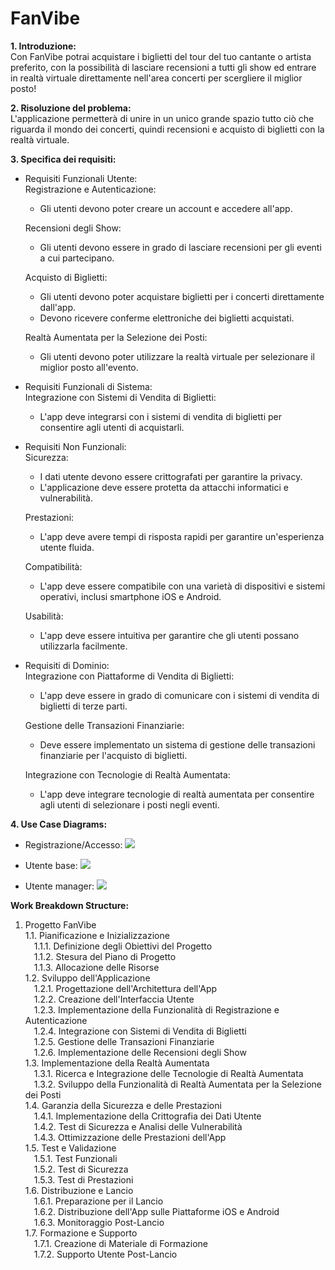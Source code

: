 # FanVibe

**1. Introduzione:**<br>
  Con FanVibe potrai acquistare i biglietti del tour del tuo cantante o artista preferito, con la possibilità di lasciare recensioni a tutti gli show ed entrare in realtà virtuale direttamente nell'area concerti per scergliere il miglior posto!

**2. Risoluzione del problema:**<br>
   L'applicazione permetterà di unire in un unico grande spazio tutto ciò che riguarda il mondo dei concerti, quindi recensioni e acquisto di biglietti con la realtà virtuale.

**3. Specifica dei requisiti:**
  - Requisiti Funzionali Utente:<br>
      Registrazione e Autenticazione:
      - Gli utenti devono poter creare un account e accedere all'app.
              
      Recensioni degli Show:
      - Gli utenti devono essere in grado di lasciare recensioni per gli eventi a cui partecipano.
      
      Acquisto di Biglietti:
      - Gli utenti devono poter acquistare biglietti per i concerti direttamente dall'app.
      - Devono ricevere conferme elettroniche dei biglietti acquistati.

      Realtà Aumentata per la Selezione dei Posti:
      - Gli utenti devono poter utilizzare la realtà virtuale per selezionare il miglior posto all'evento.
      
  - Requisiti Funzionali di Sistema:<br>
      Integrazione con Sistemi di Vendita di Biglietti:
      - L'app deve integrarsi con i sistemi di vendita di biglietti per consentire agli utenti di acquistarli.
      
  - Requisiti Non Funzionali:<br>
      Sicurezza:
      - I dati utente devono essere crittografati per garantire la privacy.
      - L'applicazione deve essere protetta da attacchi informatici e vulnerabilità.
      
      Prestazioni:
      - L'app deve avere tempi di risposta rapidi per garantire un'esperienza utente fluida.
      
      Compatibilità:
      - L'app deve essere compatibile con una varietà di dispositivi e sistemi operativi, inclusi smartphone iOS e Android.
      
      Usabilità:
      - L'app deve essere intuitiva per garantire che gli utenti possano utilizzarla facilmente.
  
  - Requisiti di Dominio:<br>
      Integrazione con Piattaforme di Vendita di Biglietti:
      - L'app deve essere in grado di comunicare con i sistemi di vendita di biglietti di terze parti.
      
      Gestione delle Transazioni Finanziarie:
      - Deve essere implementato un sistema di gestione delle transazioni finanziarie per l'acquisto di biglietti.
      
      Integrazione con Tecnologie di Realtà Aumentata:
      - L'app deve integrare tecnologie di realtà aumentata per consentire agli utenti di selezionare i posti negli eventi.

**4. Use Case Diagrams:**<br>
  - Registrazione/Accesso:
    <img src="http://yuml.me/diagram/scruffy/usecase/[Utente]-(Registrazione),(Registrazione)>(Inserire Email),(Inserire Email)>(Conferma Email),(Registrazione)>(Inserire Password),(Inserire Password)>(Conferma Password),(Accesso)<(Autenticazione a due fattori),(Registrazione)>(Inserire Nome),(Registrazione)>(Inserire Cognome),(Registrazione)>(Inserire Data di nascita),(Registrazione)>(Inserire Numero di telefono),(Inserire numero di telefono)>(Verifica con SMS),[Utente]-(Accesso),(Accesso)>(Inserire Email),(Accesso)>(Inserire Password)">

  - Utente base:
    <img src="http://yuml.me/diagram/scruffy/usecase/[Utente base]-(Selezionare eventi),[Utente base]-(Visualizza profilo utente),[Utente base]-(Logout),[Utente base]-(Acquisto biglietti),[Utente base]-(Invia recensioni),[Utente base]-(Leggere recensioni),(Selezionare eventi)<(Ricerca eventi),(Invia recensioni)>(Lasciare da 1 a 5 stelle),(Invia recensioni)<(Descrivere la recensione),(Acquisto biglietti)>(Selezione dei posti),(Selezione dei posti)<(Visualizzatore VR),(Acquisto biglietti)>(Selezione quantità biglietti),(Acquisto biglietti)>(Inserire nominativo per ogni biglietto),(Acquisto biglietti)>(Pagamento),(Pagamento)>(Inserire dati pagamento),[Sistema bancario]-(Inserire dati pagamento),(Acquisto biglietti)>(Invio biglietti via Email),[Servizi Email]-(Invio biglietti via Email)">

  - Utente manager:
    <img src="http://yuml.me/diagram/scruffy/usecase/[Utente manager]-(Inserimento eventi),(Inserimento eventi)>(Inserimento dati evento),(Inserimento dati evento)<(Seleziona file per visualizzatore VR),[Utente manager]-(Visualizza profilo utente),[Utente manager]-(Logout),[Utente manager]-(Rispondere alle recensioni),[Utente manager]-(Segnalare una recensione)">

**Work Breakdown Structure:**<br>
1. Progetto FanVibe<br>
   1.1. Pianificazione e Inizializzazione<br>
       &emsp;1.1.1. Definizione degli Obiettivi del Progetto<br>
       &emsp;1.1.2. Stesura del Piano di Progetto<br>
       &emsp;1.1.3. Allocazione delle Risorse<br>
   1.2. Sviluppo dell'Applicazione<br>
       &emsp;1.2.1. Progettazione dell'Architettura dell'App<br>
       &emsp;1.2.2. Creazione dell'Interfaccia Utente<br>
       &emsp;1.2.3. Implementazione della Funzionalità di Registrazione e Autenticazione<br>
       &emsp;1.2.4. Integrazione con Sistemi di Vendita di Biglietti<br>
       &emsp;1.2.5. Gestione delle Transazioni Finanziarie<br>
       &emsp;1.2.6. Implementazione delle Recensioni degli Show<br>
   1.3. Implementazione della Realtà Aumentata<br>
       &emsp;1.3.1. Ricerca e Integrazione delle Tecnologie di Realtà Aumentata<br>
       &emsp;1.3.2. Sviluppo della Funzionalità di Realtà Aumentata per la Selezione dei Posti<br>
   1.4. Garanzia della Sicurezza e delle Prestazioni<br>
       &emsp;1.4.1. Implementazione della Crittografia dei Dati Utente<br>
       &emsp;1.4.2. Test di Sicurezza e Analisi delle Vulnerabilità<br>
       &emsp;1.4.3. Ottimizzazione delle Prestazioni dell'App<br>
   1.5. Test e Validazione<br>
       &emsp;1.5.1. Test Funzionali<br>
       &emsp;1.5.2. Test di Sicurezza<br>
       &emsp;1.5.3. Test di Prestazioni<br>
   1.6. Distribuzione e Lancio<br>
       &emsp;1.6.1. Preparazione per il Lancio<br>
       &emsp;1.6.2. Distribuzione dell'App sulle Piattaforme iOS e Android<br>
       &emsp;1.6.3. Monitoraggio Post-Lancio<br>
   1.7. Formazione e Supporto<br>
       &emsp;1.7.1. Creazione di Materiale di Formazione<br>
       &emsp;1.7.2. Supporto Utente Post-Lancio<br>
